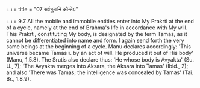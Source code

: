 +++
title = "07 सर्वभूतानि कौन्तेय"

+++
9.7 All the mobile and immobile entities enter into My Prakrti at the end of a cycle, namely at the end of Brahma's life in accordance with My will. This Prakrti, constituting My body, is designated by the term Tamas, as it cannot be differentiated into name and form. I again send forth the very same beings at the beginning of a cycle. Manu declares accordingly: 'This universe became Tamas ৷৷. by an act of will. He produced it out of His body' (Manu, 1.5.8). The Srutis also declare thus: 'He whose body is Avyakta' (Su. U., 7); 'The Avyakta merges into Aksara, the Aksara into Tamas' (Ibid., 2); and also 'There was Tamas;
the intelligence was concealed by Tamas' (Tai. Br., 1.8.9).
